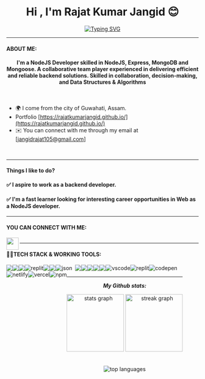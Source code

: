 
<h1 align="center">Hi , I'm Rajat Kumar Jangid 😊</h1>


[<div align="center">![Typing SVG](https://readme-typing-svg.demolab.com?font=Fira+Code&weight=800&pause=1000&color=00ffff&background=B3FFE500&center=true&random=false&width=435&lines=NodeJS+Developer;1200%2B+Hours+of+Coding+Experience+;600%2B+DSA+Questions+Solved+💡)</div>](https://git.io/typing-svg)
<hr>


 #### ABOUT ME:
<h4 align="center">
I'm a NodeJS Developer skilled in NodeJS, Express, MongoDB and Mongoose. A collaborative team
player experienced in delivering efficient and reliable backend solutions. Skilled in collaboration, decision-making, and Data Structures & Algorithms </h4>
<br/>

- 🌍  I come from the city of Guwahati, Assam.
- Portfolio [https://rajatkumarjangid.github.io/](https://rajatkumarjangid.github.io/)
- ✉️  You can connect with me through my email at [jangidrajat105@gmail.com]
<br />
<hr>

 #### Things I like to do? 

<h4>✅ I aspire to work as a backend developer.</h4>

<h4>✅ I'm a fast learner looking for interesting career opportunities in Web as a NodeJS developer.</h4>

<hr>

 #### YOU CAN CONNECT WITH ME:


<p align="left">
  <a href="https://github.com/RajatKumarJangid">
    <img align="left" src="https://encrypted-tbn0.gstatic.com/images?q=tbn:ANd9GcTqx2RrK8Eje0ohUMNvb--Dl5KJIrb8R1sSJA&usqp=CAU" width="32px"  />
  </a>
  <a href="https://www.linkedin.com/in/rajat-jangid-2b2a5b232/" target="https://www.linkedin.com/in/rajat-jangid-2b2a5b232/">
  <img align="center" src="https://img.shields.io/badge/-LinkedIn-0e76a8?style=for-the-badge&logo=Linkedin&logoColor=white" alt="" />
  </a>
  
</p>



<hr>

 #### 👨‍💻TECH STACK & WORKING TOOLS:
 
<p>
<div align="center" style="display: flex; flex-wrap: wrap;">
<img src="https://img.shields.io/badge/Express-323330?style=for-the-badge&logo=express&logoColor=F7DF1E" />
<img src="https://img.shields.io/badge/mongodb-E34F26?style=for-the-badge&logo=mongodb&logoColor=white" />
<img src="https://img.shields.io/badge/Nodejs-1572B6?style=for-the-badge&logo=nodejs&logoColor=white" />
<img src="https://img.shields.io/badge/Mongoose-667881?style=for-the-badge&logo=mongoose&logoColor=white" alt="replit" />
<img src="https://img.shields.io/badge/HTML5-E34F26?style=for-the-badge&logo=html5&logoColor=white" />
<img src="https://img.shields.io/badge/CSS3-1572B6?style=for-the-badge&logo=css3&logoColor=white" />
<img src="https://img.shields.io/badge/json-5E5C5C?style=for-the-badge&logo=json&logoColor=white" alt="json" />&nbsp;&nbsp;
<img src="https://img.shields.io/badge/JavaScript-323330?style=for-the-badge&logo=javascript&logoColor=F7DF1E" />
<img src="https://img.shields.io/badge/java-%23ED8B00.svg?style=for-the-badge&logo=java&logoColor=white" />
<img src="https://img.shields.io/badge/npm-CB3837?style=for-the-badge&logo=npm&logoColor=white" />
<img src="https://img.shields.io/badge/GitHub-100000?style=for-the-badge&logo=github&logoColor=white" />
<img src="https://img.shields.io/badge/GIT-E44C30?style=for-the-badge&logo=git&logoColor=white" />
<img src="https://img.shields.io/badge/VSCode-0078D4?style=for-the-badge&logo=visual%20studio%20code&logoColor=white" alt="vscode" />
<img src="https://img.shields.io/badge/replit-667881?style=for-the-badge&logo=replit&logoColor=white" alt="replit" />
<img src="https://img.shields.io/badge/Codepen-000000?style=for-the-badge&logo=codepen&logoColor=white" alt="codepen" />
<img src="https://img.shields.io/badge/Netlify-00C7B7?style=for-the-badge&logo=netlify&logoColor=white" alt="netlify" />
<img src="https://img.shields.io/badge/Vercel-000000?style=for-the-badge&logo=vercel&logoColor=white" alt="vercel" />
<img src="https://img.shields.io/badge/NPM-%23000000.svg?style=for-the-badge&logo=npm&logoColor=white" alt="npm"/>

<div/>
</p>
  
<hr>

<p align="center">
<i><b>My Github stats:</b></i> 
</p>
<div align="center">
  <img src="https://github-readme-stats.vercel.app/api?username=RajatKumarJangid&count_private=true&theme=light" height="150" alt="stats graph"  />
  <img src="https://github-readme-streak-stats.herokuapp.com?user=RajatKumarJangid&theme=light&hide_border=true&border_radius=6.5&date_format=M%20j%5B%2C%20Y%5D" height="150" alt="streak graph"  />
</div>
<br>
<br>
  <img  className="github-top-langs" id="github-top-langs"
               src="https://github-readme-stats.vercel.app/api/top-langs/?username=RajatKumarJangid&layout=compact&theme=light&hide_border=true"
              alt="top languages"
              id="github-top-langs" />
 



